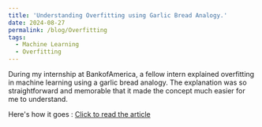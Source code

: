 ```yaml
---
title: 'Understanding Overfitting using Garlic Bread Analogy.'
date: 2024-08-27
permalink: /blog/Overfitting
tags:
  - Machine Learning
  - Overfitting
---
```


During my internship at BankofAmerica, a fellow intern explained overfitting in machine learning using a garlic bread analogy. The explanation was so straightforward and memorable that it made the concept much easier for me to understand. 

Here's how it goes : [Click to read the article](https://www.linkedin.com/pulse/understanding-overfitting-using-garlic-bread-analogy-sahil-mulani-vkn4e/?trackingId=GF1uDyM2TJCCuJiPz3udzw%3D%3D)